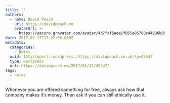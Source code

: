 ```yaml
---
title: ''
authors:
  - name: David Peach
    url: https://davidpeach.me
    avatarUrl: >-
      https://secure.gravatar.com/avatar/4d7faf5eee1f055a85788c44936b8995eaab6dfb004e7854ec747ccb272e91ee?s=96&d=mm&r=g
date: 2017-01-17T17:22:00.000Z
metadata:
  categories:
    - Notes
  uuid: 11ty/import::wordpress::https://davidpeach.co.uk/?p=49547
  type: wordpress
  url: https://davidpeach.me/2017/01/17/49547/
tags:
  - notes
---
```

Whenever you are offered something for free, always ask how that company makes it’s money. Then ask if you can still ethically use it.